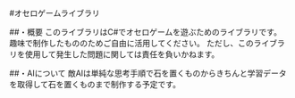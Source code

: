 #オセロゲームライブラリ

##・概要
このライブラリはC#でオセロゲームを遊ぶためのライブラリです。
趣味で制作したもののためご自由に活用してください。
ただし、このライブラリを使用して発生した問題に関しては責任を負いかねます。

##・AIについて
敵AIは単純な思考手順で石を置くものからきちんと学習データを取得して石を置くものまで制作する予定です。